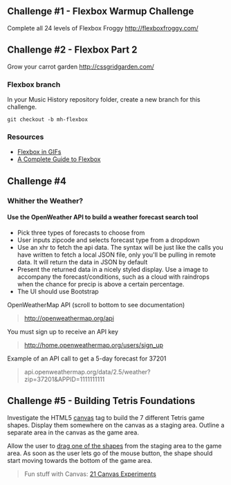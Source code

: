 <a id="challenge-1"></a>

## Challenge \#1 - Flexbox Warmup Challenge

Complete all 24 levels of Flexbox Froggy http://flexboxfroggy.com/

<a id="challenge-1"></a>

## Challenge \#2 - Flexbox Part 2

Grow your carrot garden http://cssgridgarden.com/

### Flexbox branch

In your Music History repository folder, create a new branch for this challenge.

`git checkout -b mh-flexbox`

### Resources

* [Flexbox in GIFs](https://medium.freecodecamp.com/an-animated-guide-to-flexbox-d280cf6afc35#.8ekxunyxu)
* [A Complete Guide to Flexbox](https://css-tricks.com/snippets/css/a-guide-to-flexbox/)

<a id="challenge-3"></a>

## Challenge \#4

### Whither the Weather?

#### Use the OpenWeather API to build a weather forecast search tool

* Pick three types of forecasts to choose from
* User inputs zipcode and selects forecast type from a dropdown
* Use an xhr to fetch the api data. The syntax will be just like the calls you
  have written to fetch a local JSON file, only you'll be pulling in remote
  data. It will return the data in JSON by default
* Present the returned data in a nicely styled display. Use a image to accompany
  the forecast/conditions, such as a cloud with raindrops when the chance for
  precip is above a certain percentage.
* The UI should use Bootstrap

OpenWeatherMap API (scroll to bottom to see documentation)

> http://openweathermap.org/api

You must sign up to receive an API key

> http://home.openweathermap.org/users/sign_up

Example of an API call to get a 5-day forecast for 37201

> api.openweathermap.org/data/2.5/weather?zip=37201&APPID=1111111111

<a id="challenge-4"></a>

## Challenge \#5 - Building Tetris Foundations

Investigate the HTML5 [canvas](http://www.html5canvastutorials.com/) tag to
build the 7 different Tetris game shapes. Display them somewhere on the canvas
as a staging area. Outline a separate area in the canvas as the game area.

Allow the user to
[drag one of the shapes](https://jsfiddle.net/davidbarszczak/EnZEa/) from the
staging area to the game area. As soon as the user lets go of the mouse button,
the shape should start moving towards the bottom of the game area.

> Fun stuff with Canvas:
> [21 Canvas Experiments](http://code.tutsplus.com/articles/21-ridiculously-impressive-html5-canvas-experiments--net-14210)
